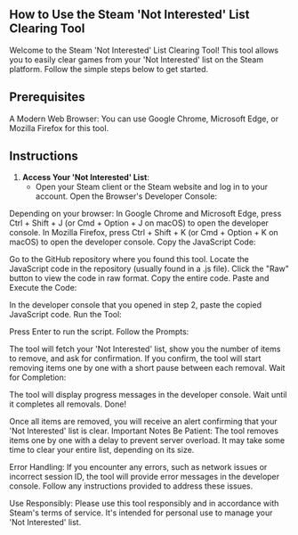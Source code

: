 ## How to Use the Steam 'Not Interested' List Clearing Tool
Welcome to the Steam 'Not Interested' List Clearing Tool! This tool allows you to easily clear games from your 'Not Interested' list on the Steam platform. Follow the simple steps below to get started.

## Prerequisites
A Modern Web Browser: You can use Google Chrome, Microsoft Edge, or Mozilla Firefox for this tool.

## Instructions
1. **Access Your 'Not Interested' List**:
   * Open your Steam client or the Steam website and log in to your account.
Open the Browser's Developer Console:

Depending on your browser:
In Google Chrome and Microsoft Edge, press Ctrl + Shift + J (or Cmd + Option + J on macOS) to open the developer console.
In Mozilla Firefox, press Ctrl + Shift + K (or Cmd + Option + K on macOS) to open the developer console.
Copy the JavaScript Code:

Go to the GitHub repository where you found this tool.
Locate the JavaScript code in the repository (usually found in a .js file).
Click the "Raw" button to view the code in raw format.
Copy the entire code.
Paste and Execute the Code:

In the developer console that you opened in step 2, paste the copied JavaScript code.
Run the Tool:

Press Enter to run the script.
Follow the Prompts:

The tool will fetch your 'Not Interested' list, show you the number of items to remove, and ask for confirmation.
If you confirm, the tool will start removing items one by one with a short pause between each removal.
Wait for Completion:

The tool will display progress messages in the developer console. Wait until it completes all removals.
Done!

Once all items are removed, you will receive an alert confirming that your 'Not Interested' list is clear.
Important Notes
Be Patient: The tool removes items one by one with a delay to prevent server overload. It may take some time to clear your entire list, depending on its size.

Error Handling: If you encounter any errors, such as network issues or incorrect session ID, the tool will provide error messages in the developer console. Follow any instructions provided to address these issues.

Use Responsibly: Please use this tool responsibly and in accordance with Steam's terms of service. It's intended for personal use to manage your 'Not Interested' list.



